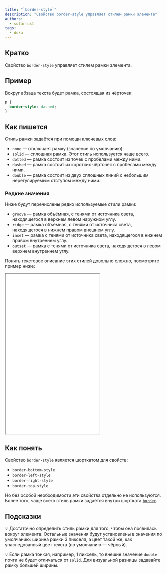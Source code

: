 ```yaml
---
title: "`border-style`"
description: "Свойство border-style управляет стилем рамки элемента"
authors:
  - solarrust
tags:
  - doka
---
```


## Кратко

Свойство `border-style` управляет стилем рамки элемента.

## Пример

Вокруг абзаца текста будет рамка, состоящая из чёрточек:

```css
p {
  border-style: dashed;
}
```

## Как пишется

Стиль рамки задаётся при помощи ключевых слов:

- `none` — отключает рамку (значение по умолчанию).
- `solid` — сплошная рамка. Этот стиль используется чаще всего.
- `dotted` — рамка состоит из точек с пробелами между ними.
- `dashed` — рамка состоит из коротких чёрточек с пробелами между ними.
- `double` — рамка состоит из двух сплошных линий с небольшим нерегулируемым отступом между ними.

### Редкие значения

Ниже будут перечислены редко используемые стили рамки:

- `groove` — рамка объёмная, с тенями от источника света, находящегося в верхнем левом наружном углу.
- `ridge` — рамка объёмная, с тенями от источника света, находящегося в нижнем правом внешнем углу.
- `inset` — рамка с тенями от источника света, находящегося в нижнем правом внутреннем углу.
- `outset` — рамка с тенями от источника света, находящегося в левом верхнем внутреннем углу.

Понять текстовое описание этих стилей довольно сложно, посмотрите пример ниже:

<iframe title="Все рамки" src="demos/all/" height="515" sandbox></iframe>

## Как понять

Свойство `border-style` является шорткатом для свойств:

- `border-bottom-style`
- `border-left-style`
- `border-right-style`
- `border-top-style`

Но без особой необходимости эти свойства отдельно не используются. Более того, чаще всего стиль рамки задаётся внутри шортката [`border`](/css/border).

## Подсказки

💡 Достаточно определить стиль рамки для того, чтобы она появилась вокруг элемента. Остальные значения будут установлены в значения по умолчанию: ширина рамки 3 пикселя, а цвет такой же, как унаследованный цвет текста (по умолчанию — чёрный).

💡 Если рамка тонкая, например, 1 пиксель, то внешне значение `double` почти не будет отличаться от `solid`. Для визуальной разницы задавайте рамку большей ширины.
